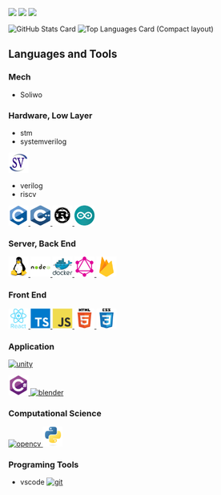 [![](https://komarev.com/ghpvc/?username=kanade-k-1228)](https://github.com/kanade-k-1228)
[![](https://img.shields.io/twitter/follow/kanade_k_1228?label=Twitter&logo=twitter&style=flat)](https://twitter.com/kanade_k_1228)
[![](https://img.shields.io/github/followers/kanade-k-1228?label=follow&logo=github&style=flat)](https://github.com/kanade-k-1228)

![GitHub Stats Card](https://github-readme-stats.vercel.app/api?username=kanade-k-1228&count_private=true&show_icons=true)
![Top Languages Card (Compact layout)](https://github-readme-stats.vercel.app/api/top-langs/?username=kanade-k-1228&layout=compact)

## Languages and Tools

### Mech

- Soliwo

### Hardware, Low Layer

- stm
- systemverilog

<a href="" target="_blank"> <img src="./icons/sv.svg" alt="c" width="40" height="40"/> </a>

- verilog
- riscv

<a href="https://www.cprogramming.com/" target="_blank"> <img src="./icons/c.svg" alt="c" width="40" height="40"/> </a>
<a href="https://www.w3schools.com/cpp/" target="_blank"> <img src="./icons/cpp.svg" alt="cplusplus" width="40" height="40"/> </a>
<a href="https://www.rust-lang.org" target="_blank"> <img src="https://raw.githubusercontent.com/devicons/devicon/master/icons/rust/rust-plain.svg" alt="rust" width="40" height="40"/> </a>
<a href="https://www.arduino.cc/" target="_blank"><img src="./icons/arduino.svg" alt="arduino" width="40" height="40"/></a>



### Server, Back End

<a href="https://www.linux.org/" target="_blank"> <img src="./icons/linux.svg" alt="linux" width="40" height="40"/> </a>
<a href="https://nodejs.org" target="_blank"> <img src="./icons/nodejs.svg" alt="nodejs" width="40" height="40"/> </a>
<a href="https://www.docker.com/" target="_blank"> <img src="./icons/docker.svg" alt="docker" width="40" height="40"/> </a>
<a href="https://graphql.org" target="_blank"> <img src="./icons/graphql.svg" alt="graphql" width="40" height="40"/> </a>
<a href="https://firebase.google.com/" target="_blank"> <img src="./icons/firebase.svg" alt="firebase" width="40" height="40"/> </a> 

### Front End

<a href="https://reactjs.org/" target="_blank"> <img src="./icons/react.svg" alt="react" width="40" height="40"/> </a>
<a href="https://www.typescriptlang.org/" target="_blank"> <img src="./icons/ts.svg" alt="typescript" width="40" height="40"/> </a>
<a href="https://developer.mozilla.org/en-US/docs/Web/JavaScript" target="_blank"> <img src="./icons/js.svg" alt="javascript" width="40" height="40"/> </a>
<a href="https://www.w3.org/html/" target="_blank"> <img src="./icons/html5.svg" alt="html5" width="40" height="40"/> </a>
<a href="https://www.w3schools.com/css/" target="_blank"> <img src="./icons/css.svg" alt="css3" width="40" height="40"/> </a>

### Application

<a href="https://unity.com/" target="_blank"> <img src="https://www.vectorlogo.zone/logos/unity3d/unity3d-icon.svg" alt="unity" width="40" height="40"/> </a> </p>
  <a href="https://www.w3schools.com/cs/" target="_blank"> <img src="https://raw.githubusercontent.com/devicons/devicon/master/icons/csharp/csharp-original.svg" alt="csharp" width="40" height="40"/> </a>
  <a href="https://www.blender.org/" target="_blank"> <img src="https://download.blender.org/branding/community/blender_community_badge_white.svg" alt="blender" width="40" height="40"/></a>


### Computational Science

  <a href="https://opencv.org/" target="_blank"> <img src="https://www.vectorlogo.zone/logos/opencv/opencv-icon.svg" alt="opencv" width="40" height="40"/> </a> <a href="https://www.python.org" target="_blank"> <img src="https://raw.githubusercontent.com/devicons/devicon/master/icons/python/python-original.svg" alt="python" width="40" height="40"/> </a>    


### Programing Tools 

- vscode
<a href="https://git-scm.com/" target="_blank"> <img src="https://www.vectorlogo.zone/logos/git-scm/git-scm-icon.svg" alt="git" width="40" height="40"/> </a>




